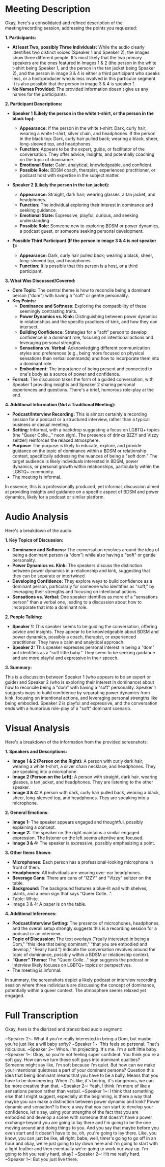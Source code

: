 # Meeting Description

Okay, here's a consolidated and refined description of the meeting/recording session, addressing the points you requested:

**1. Participants:**

*   **At least Two, possibly Three Individuals:** While the audio clearly identifies two distinct voices (Speaker 1 and Speaker 2), the images show three different people. It's most likely that the two primary speakers are the ones featured in Images 1 & 2 (the person in the white t-shirt being Speaker 1, and the person in the tan jacket being Speaker 2), and the person in image 3 & 4 is either a third participant who speaks less, or a host/producer who is less involved in this particular segment. It is also possible that the person in image 3 & 4 is speaker 1.
*   **No Names Provided:** The provided information doesn't give us any names for the participants.

**2. Participant Descriptions:**

*   **Speaker 1 (Likely the person in the white t-shirt, or the person in the black top):**
    *   **Appearance:** If the person in the white t-shirt: Dark, curly hair; wearing a white t-shirt, silver chain, and headphones. If the person in the black top: Dark, curly hair pulled back; wearing a black, sheer, long-sleeved top, and headphones.
    *   **Function:** Appears to be the expert, guide, or facilitator of the conversation. They offer advice, insights, and potentially coaching on the topic of dominance.
    *   **Emotional State:** Calm, analytical, knowledgeable, and confident.
    *   **Possible Role:** BDSM coach, therapist, experienced practitioner, or podcast host with expertise in the subject matter.

*   **Speaker 2 (Likely the person in the tan jacket):**
    *   **Appearance:** Straight, dark hair; wearing glasses, a tan jacket, and headphones.
    *   **Function:** The individual exploring their interest in dominance and seeking guidance.
    *   **Emotional State:** Expressive, playful, curious, and seeking understanding.
    *   **Possible Role:** Someone new to exploring BDSM or power dynamics, a podcast guest, or someone seeking personal development.

* **Possible Third Participant (If the person in image 3 & 4 is not speaker 1):**
    * **Appearance:** Dark, curly hair pulled back; wearing a black, sheer, long-sleeved top, and headphones.
    * **Function:** It is possible that this person is a host, or a third participant.

**3. What Was Discussed/Covered:**

*   **Core Topic:** The central theme is how to reconcile being a dominant person ("dom") with having a "soft" or gentle personality.
*   **Key Points:**
    *   **Dominance and Softness:** Exploring the compatibility of these seemingly contrasting traits.
    *   **Power Dynamics vs. Kink:** Distinguishing between power dynamics in relationships and the specific practices of kink, and how they can intersect.
    *   **Building Confidence:** Strategies for a "soft" person to develop confidence in a dominant role, focusing on intentional actions and leveraging personal strengths.
    *   **Sensations vs. Verbal:** Acknowledging different communication styles and preferences (e.g., being more focused on physical sensations than verbal commands) and how to incorporate them into a dominant role.
    *   **Embodiment:** The importance of being present and connected to one's body as a source of power and confidence.
*   **Format:** The discussion takes the form of a guided conversation, with Speaker 1 providing insights and Speaker 2 sharing personal experiences and questions. There's a brief, humorous role-play at the end.

**4. Additional Information (Not a Traditional Meeting):**

*   **Podcast/Interview Recording:** This is almost certainly a recording session for a podcast or a structured interview, rather than a typical business or casual meeting.
*   **Setting:** Informal, with a backdrop suggesting a focus on LGBTQ+ topics (the "Queer Colle..." neon sign). The presence of drinks (IZZY and Vizzy seltzer) reinforces the relaxed atmosphere.
*   **Purpose:** The purpose is likely to educate, explore, and provide guidance on the topic of dominance within a BDSM or relationship context, specifically addressing the nuances of being a "soft dom." The target audience is likely individuals interested in BDSM, power dynamics, or personal growth within relationships, particularly within the LGBTQ+ community.
* The meeting is informal.

In essence, this is a professionally produced, yet informal, discussion aimed at providing insights and guidance on a specific aspect of BDSM and power dynamics, likely for a podcast or similar platform.



# Audio Analysis

Here's a breakdown of the audio:

**1. Key Topics of Discussion:**

*   **Dominance and Softness:** The conversation revolves around the idea of being a dominant person (a "dom") while also having a "soft" or gentle personality.
*   **Power Dynamics vs. Kink:** The speakers discuss the distinction between power dynamics in a relationship and kink, suggesting that they can be separate or intertwined.
*   **Developing Confidence:** They explore ways to build confidence as a dominant person, particularly for someone who identifies as "soft," by leveraging their strengths and focusing on intentional actions.
*   **Sensations vs. Verbal:** One speaker identifies as more of a "sensations person" than a verbal one, leading to a discussion about how to incorporate that into a dominant role.

**2. People Talking:**

*   **Speaker 1:** This speaker seems to be guiding the conversation, offering advice and insights. They appear to be knowledgeable about BDSM and power dynamics, possibly a coach, therapist, or experienced practitioner. They have a calm and analytical approach.
*   **Speaker 2:** This speaker expresses personal interest in being a "dom" but identifies as a "soft little baby." They seem to be seeking guidance and are more playful and expressive in their speech.

**3. Summary:**

This is a discussion between Speaker 1 (who appears to be an expert or guide) and Speaker 2 (who is exploring their interest in dominance) about how to reconcile being a "dom" with having a "soft" personality. Speaker 1 suggests ways to build confidence by separating power dynamics from kink, focusing on intentional actions, and leveraging personal strengths like being embodied. Speaker 2 is playful and expressive, and the conversation ends with a humorous role-play of a "soft" dominant scenario.



# Visual Analysis

Here's a breakdown of the information from the provided screenshots:

**1. Speakers and Descriptions:**

*   **Image 1 & 2 (Person on the Right):** A person with curly dark hair, wearing a white t-shirt, a silver chain necklace, and headphones. They are speaking into a microphone.
*   **Image 2 (Person on the Left):** A person with straight, dark hair, wearing glasses, a tan jacket, and headphones. They are listening to the other speaker.
*    **Image 3 & 4:** A person with dark, curly hair pulled back, wearing a black, sheer, long-sleeved top, and headphones. They are speaking into a microphone.

**2. General Emotions:**

*   **Image 1:** The speaker appears engaged and thoughtful, possibly explaining a concept.
*   **Image 2:** The speaker on the right maintains a similar engaged expression. The listener on the left seems attentive and focused.
*   **Image 3 & 4:** The speaker is expressive, possibly emphasizing a point.

**3. Other Items Shown:**

*   **Microphones:** Each person has a professional-looking microphone in front of them.
*   **Headphones:** All individuals are wearing over-ear headphones.
*   **Beverage Cans:** There are cans of "IZZY" and "Vizzy" seltzer on the table.
*   **Background:** The background features a blue-lit wall with shelves, plants, and a neon sign that says "Queer Colle...".
* Table: White.
* Image 3 & 4: A paper is on the table.

**4. Additional Inferences:**

*   **Podcast/Interview Setting:** The presence of microphones, headphones, and the overall setup strongly suggests this is a recording session for a podcast or an interview.
*   **Topic of Discussion:** The text overlays ("really interested in being a Dom," "this idea that being dominant," "that you are embodied and develop," "Really hard.") indicate the conversation revolves around the topic of dominance, possibly within a BDSM or relationship context.
*   **"Queer" Theme:** The "Queer Colle..." sign suggests the podcast or interview likely focuses on LGBTQ+ topics or perspectives.
* The meeting is informal.

In summary, the screenshots depict a likely podcast or interview recording session where three individuals are discussing the concept of dominance, potentially within a queer context. The atmosphere seems relaxed yet engaged.



# Full Transcription

Okay, here is the diarized and transcribed audio segment:

~Speaker 2~: What if you're really interested in being a Dom, but maybe you're just like a will baby softy?
~Speaker 1~: This feels so personal. That's ridiculous.
~Speaker 2~: Whoa. I'm projecting. It's me. I'm a soft little baby.
~Speaker 1~: Okay, so you're not feeling super confident. You think you're a soft guy. How can we turn those soft guys into dominant qualities? Someone might say like, I'm soft because I'm quiet. But how can we make your intentional quietness a part of your dominant persona? Question this idea that being dominant means that you have to be a bully. Means that you have to be domineering. When it's like, it's boring, it's dangerous, we can be more creative than that.
~Speaker 2~: Yeah, I think I'm more of like a sensations person rather than verbal.
~Speaker 1~: I think that something else that I might suggest, especially at the beginning, is there a way that maybe you can make a distinction between power dynamic and kink? Power dynamic and sensation? Is there a way that you can start to develop your confidence, let's say, using your strengths of the fact that you are embodied and develop a scene with someone that doesn't have a power exchange beyond you are going to lay there and I'm going to be the one moving around and doing things to you. And you say that maybe before you even start and it doesn't have to be, oh, you're going to lay there. Like, you know, you can just be like, all right, babe, well, timer's going to go off in an hour and okay, we're just going to lay down here and I'm going to start with a light feather and then eventually we're going to work our way up. I'm going to hit you really hard, okay?
~Speaker 2~: Hit me really hard.
~Speaker 1~: But you just live there.